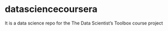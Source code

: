 datasciencecoursera
===================

It is a data science repo for the The Data Scientist’s Toolbox  course project
